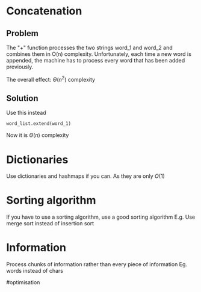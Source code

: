 # Concatenation
## Problem
The "+" function processes the two strings word_1 and word_2 and combines them in O(n) complexity. Unfortunately, each time a new word is appended, the machine has to process every word that has been added previously.

The overall effect: $\Theta(n^2)$ complexity

## Solution
Use this instead
```python
word_list.extend(word_1)
```

Now it is $\Theta(n)$ complexity

# Dictionaries
Use dictionaries and hashmaps if you can. As they are only $O(1)$

# Sorting algorithm
If you have to use a sorting algorithm, use a good sorting algorithm
E.g. Use merge sort instead of insertion sort

# Information
Process chunks of information rather than every piece of information
Eg. words instead of chars

#optimisation 
